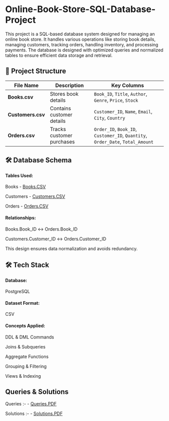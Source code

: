 # Online-Book-Store-SQL-Database-Project
This project is a SQL-based database system designed for managing an online book store. It handles various operations like storing book details, managing customers, tracking orders, handling inventory, and processing payments. The database is designed with optimized queries and normalized tables to ensure efficient data storage and retrieval.

## 📂 Project Structure
| **File Name**     | **Description**           | **Key Columns**                                                                |
| ----------------- | ------------------------- | ------------------------------------------------------------------------------ |
| **Books.csv**     | Stores book details       | `Book_ID`, `Title`, `Author`, `Genre`, `Price`, `Stock`                        |
| **Customers.csv** | Contains customer details | `Customer_ID`, `Name`, `Email`, `City`, `Country`                              |
| **Orders.csv**    | Tracks customer purchases | `Order_ID`, `Book_ID`, `Customer_ID`, `Quantity`, `Order_Date`, `Total_Amount` |

## 🛠️ Database Schema

#### Tables Used:

Books - <a href= "https://github.com/AniruddhTiwari532/Online-Book-Store-SQL-Database-Project/blob/main/Books.csv">Books.CSV</a>

Customers - <a href= "https://github.com/AniruddhTiwari532/Online-Book-Store-SQL-Database-Project/blob/main/Customers.csv">Customers.CSV</a>

Orders - <a href= "https://github.com/AniruddhTiwari532/Online-Book-Store-SQL-Database-Project/blob/main/Orders.csv">Orders.CSV</a>

#### Relationships:

Books.Book_ID ↔ Orders.Book_ID

Customers.Customer_ID ↔ Orders.Customer_ID

This design ensures data normalization and avoids redundancy.

## 🛠️ Tech Stack

#### Database: 
PostgreSQL

#### Dataset Format:
CSV

#### Concepts Applied:

DDL & DML Commands

Joins & Subqueries

Aggregate Functions

Grouping & Filtering

Views & Indexing

## Queries & Solutions

Queries :- - <a href= "https://github.com/AniruddhTiwari532/Online-Book-Store-SQL-Database-Project/blob/main/SQL-Project-Queries.pdf">Queries.PDF</a>

Solutions :- - <a href= "https://github.com/AniruddhTiwari532/Online-Book-Store-SQL-Database-Project/blob/main/Books.csv">Solutions.PDF</a>
